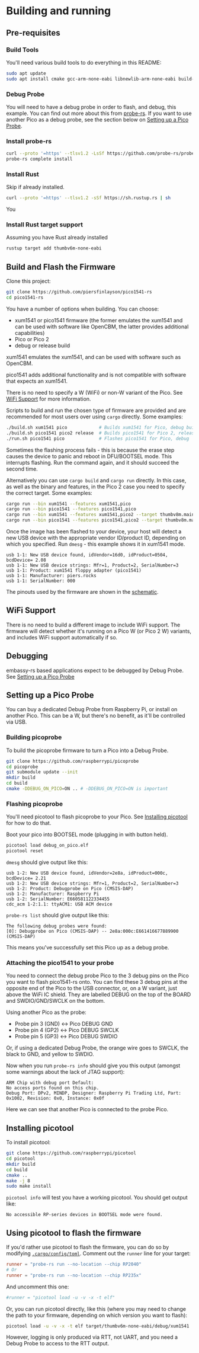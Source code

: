 # Building and running

## Pre-requisites

### Build Tools

You'll need various build tools to do everything in this README: 

```bash
sudo apt update
sudo apt install cmake gcc-arm-none-eabi libnewlib-arm-none-eabi build-essential libstdc++-arm-none-eabi-newlib libusb-1.0-0-dev pkg-config
```

### Debug Probe

You will need to have a debug probe in order to flash, and debug, this example.  You can find out more about this from [probe-rs](https://probe.rs).  If you want to use another Pico as a debug probe, see the section below on [Setting up a Pico Probe](#setting-up-a-pico-probe).  

### Install probe-rs

```bash
curl --proto '=https' --tlsv1.2 -LsSf https://github.com/probe-rs/probe-rs/releases/latest/download/probe-rs-tools-installer.sh | sh
probe-rs complete install
```

### Install Rust

Skip if already installed.

```bash
curl --proto '=https' --tlsv1.2 -sSf https://sh.rustup.rs | sh
```

You 

### Install Rust target support  

Assuming you have Rust already installed

```bash
rustup target add thumbv6m-none-eabi
```

## Build and Flash the Firmware

Clone this project:

```bash
git clone https://github.com/piersfinlayson/pico1541-rs
cd pico1541-rs
```

You have a number of options when building.  You can choose:
- xum1541 or pico1541 firmware (the former emulates the xum1541 and can be used with software like OpenCBM, the latter provides additional capabilities)
- Pico or Pico 2
- debug or release build

xum1541 emulates the xum1541, and can be used with software such as OpenCBM.

pico1541 adds additional functionality and is not compatible with software that expects an xum1541.

There is no need to specify a W (WiFi) or non-W variant of the Pico.  See  [WiFi Support](#wifi-support) for more information.

Scripts to build and run the chosen type of firmware are provided and are recommended for most users over using ```cargo``` directly.  Some examples:

```bash
./build.sh xum1541 pico            # Builds xum1541 for Pico, debug build
./build.sh pico1541 pico2 release  # Builds pico1541 for Pico 2, release build
./run.sh pico1541 pico             # Flashes pico1541 for Pico, debug
```

Sometimes the flashing process fails - this is because the erase step causes the device to panic and reboot in DFU/BOOTSEL mode.  This interrupts flashing.  Run the command again, and it should succeed the second time.

Alternatively you can use ```cargo build``` and ```cargo run``` directly.  In this case, as well as the binary and features, in the Pico 2 case you need to specify the correct target.  Some examples:

```bash
cargo run --bin xum1541 --features xum1541,pico 
cargo run --bin pico1541 --features pico1541,pico
cargo run --bin xum1541 --features xum1541,pico2 --target thumbv8m.main-none-eabihf
cargo run --bin pico1541 --features pico1541,pico2 --target thumbv8m.main-none-eabihf
```

Once the image has been flashed to your device, your host will detect a new USB device with the appropriate vendor ID/product ID, depending on which you specified.  Run ```dmesg``` - this example shows it in xum1541 mode.

```
usb 1-1: New USB device found, idVendor=16d0, idProduct=0504, bcdDevice= 2.08
usb 1-1: New USB device strings: Mfr=1, Product=2, SerialNumber=3
usb 1-1: Product: xum1541 floppy adapter (pico1541)
usb 1-1: Manufacturer: piers.rocks
usb 1-1: SerialNumber: 000
```

The pinouts used by the firmware are shown in the [schematic](pcb/pico1541_schematic.pdf).

## WiFi Support

There is no need to build a different image to include WiFi support.  The firmware will detect whether it's running on a Pico W (or Pico 2 W) variants, and includes WiFi support automatically if so.

## Debugging

embassy-rs based applications expect to be debugged by Debug Probe.  See [Setting up a Pico Probe](#setting-up-a-pico-probe)

## Setting up a Pico Probe

You can buy a dedicated Debug Probe from Raspberry Pi, or install on another Pico.  This can be a W, but there's no benefit, as it'll be controlled via USB.

### Building picoprobe

To build the picoprobe firmware to turn a Pico into a Debug Probe.

```bash
git clone https://github.com/raspberrypi/picoprobe
cd picoprobe
git submodule update --init
mkdir build
cd build
cmake -DDEBUG_ON_PICO=ON .. # -DDEBUG_ON_PICO=ON is important
```

### Flashing picoprobe

You'll need picotool to flash picoprobe to your Pico.  See [Installing picotool](#installing-picotool) for how to do that.  

Boot your pico into BOOTSEL mode (plugging in with button held).

```bash
picotool load debug_on_pico.elf
picotool reset
```

```dmesg``` should give output like this:

```
usb 1-2: New USB device found, idVendor=2e8a, idProduct=000c, bcdDevice= 2.21
usb 1-2: New USB device strings: Mfr=1, Product=2, SerialNumber=3
usb 1-2: Product: Debugprobe on Pico (CMSIS-DAP)
usb 1-2: Manufacturer: Raspberry Pi
usb 1-2: SerialNumber: E660581122334455
cdc_acm 1-2:1.1: ttyACM1: USB ACM device
```

```probe-rs list``` should give output like this:

```
The following debug probes were found:
[0]: Debugprobe on Pico (CMSIS-DAP) -- 2e8a:000c:E661416677889900 (CMSIS-DAP)
```

This means you've successfully set this Pico up as a debug probe.

### Attaching the pico1541 to your probe

You need to connect the debug probe Pico to the 3 debug pins on the Pico you want to flash pico1541-rs onto.  You can find these 3 debug pins at the opposite end of the Pico to the USB connector, or, on a W variant, just above the WiFi IC shield.  They are labelled DEBUG on the top of the BOARD and SWDIO/GND/SWCLK on the bottom.

Using another Pico as the probe:
* Probe pin 3 (GND) <-> Pico DEBUG GND
* Probe pin 4 (GP2) <-> Pico DEBUG SWCLK
* Probe pin 5 (GP3) <-> Pico DEBUG SWDIO 

Or, if using a dedicated Debug Probe, the orange wire goes to SWCLK, the black to GND, and yellow to SWDIO.

Now when you run ```probe-rs info``` should give you this output (amongst some warnings about the lack of JTAG support):

```
ARM Chip with debug port Default:
No access ports found on this chip.
Debug Port: DPv2, MINDP, Designer: Raspberry Pi Trading Ltd, Part: 0x1002, Revision: 0x0, Instance: 0x0f
```

Here we can see that another Pico is connected to the probe Pico. 

## Installing picotool

To install picotool:

```bash
git clone https://github.com/raspberrypi/picotool
cd picotool
mkdir build
cd build
cmake ..
make -j 8
sudo make install
```

```picotool info``` will test you have a working picotool.  You should get output like:

```
No accessible RP-series devices in BOOTSEL mode were found.
```

## Using picotool to flash the firmware

If you'd rather use picotool to flash the firmware, you can do so by modifying [```.cargo/config/toml```](.cargo/config.toml).  Comment out the ```runner``` line for your target:

```toml
runner = "probe-rs run --no-location --chip RP2040"
# Or
runner = "probe-rs run --no-location --chip RP235x"
```

And uncomment this one:
```toml
#runner = "picotool load -u -v -x -t elf"
```

Or, you can run picotool directly, like this (where you may need to change the path to your firmware, depending on which version you want to flash):

```bash
picotool load -u -v -x -t elf target/thumbv6m-none-eabi/debug/xum1541
```

However, logging is only produced via RTT, not UART, and you need a Debug Probe to access to the RTT output.